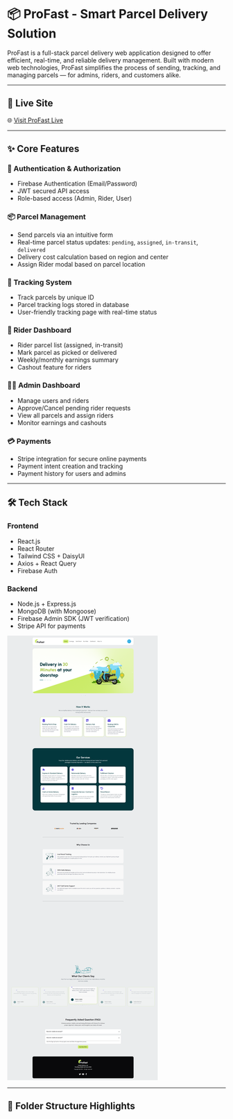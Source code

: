 # 📦 ProFast - Smart Parcel Delivery Solution

ProFast is a full-stack parcel delivery web application designed to offer efficient, real-time, and reliable delivery management. Built with modern web technologies, ProFast simplifies the process of sending, tracking, and managing parcels — for admins, riders, and customers alike.

---

## 🚀 Live Site

🌐 [Visit ProFast Live](https://pro-fast-c5244.web.app)

---

## ✨ Core Features

### 🔐 Authentication & Authorization
- Firebase Authentication (Email/Password)
- JWT secured API access
- Role-based access (Admin, Rider, User)

### 📦 Parcel Management
- Send parcels via an intuitive form
- Real-time parcel status updates: `pending`, `assigned`, `in-transit`, `delivered`
- Delivery cost calculation based on region and center
- Assign Rider modal based on parcel location

### 🧭 Tracking System
- Track parcels by unique ID
- Parcel tracking logs stored in database
- User-friendly tracking page with real-time status

### 🛵 Rider Dashboard
- Rider parcel list (assigned, in-transit)
- Mark parcel as picked or delivered
- Weekly/monthly earnings summary
- Cashout feature for riders

### 🧑‍💼 Admin Dashboard
- Manage users and riders
- Approve/Cancel pending rider requests
- View all parcels and assign riders
- Monitor earnings and cashouts

### 💳 Payments
- Stripe integration for secure online payments
- Payment intent creation and tracking
- Payment history for users and admins

---

## 🛠️ Tech Stack

### Frontend
- React.js
- React Router
- Tailwind CSS + DaisyUI
- Axios + React Query
- Firebase Auth

### Backend
- Node.js + Express.js
- MongoDB (with Mongoose)
- Firebase Admin SDK (JWT verification)
- Stripe API for payments

![img alt](https://github.com/abdulkader33447/profast-client/blob/4b7045db18065db336fc0e1dcc3e331adecd7081/pro-fast-c5244.web.app_.png)


---

## 📁 Folder Structure Highlights

